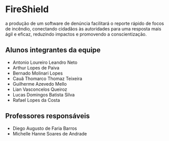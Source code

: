 # FireShield

a produção de um software de denúncia facilitará o reporte rápido de focos de incêndio, conectando cidadãos às autoridades para uma resposta mais ágil e eficaz, reduzindo impactos e promovendo a conscientização.

## Alunos integrantes da equipe

* Antonio Loureiro Leandro Neto
* Arthur Lopes de Paiva 
* Bernado Molinari Lopes
* Cauã Thomarco Thomaz Teixeira 
* Guilherme Azevedo Mello
* Lian Vasconcelos Queiroz 
* Lucas Domingos Batista Silva 
* Rafael Lopes da Costa

## Professores responsáveis

* Diego Augusto de Faria Barros
* Michelle Hanne Soares de Andrade